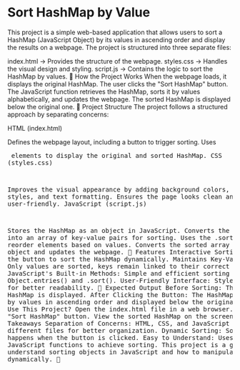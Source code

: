 # Sort HashMap by Value 

This project is a simple web-based application that allows users to sort a HashMap (JavaScript Object) by its values in ascending order and display the results on a webpage. The project is structured into three separate files:

index.html → Provides the structure of the webpage.
styles.css → Handles the visual design and styling.
script.js → Contains the logic to sort the HashMap by values.
📌 How the Project Works
When the webpage loads, it displays the original HashMap.
The user clicks the "Sort HashMap" button.
The JavaScript function retrieves the HashMap, sorts it by values alphabetically, and updates the webpage.
The sorted HashMap is displayed below the original one.
📌 Project Structure
The project follows a structured approach by separating concerns:

HTML (index.html)

Defines the webpage layout, including a button to trigger sorting.
Uses <pre> elements to display the original and sorted HashMap.
CSS (styles.css)

Improves the visual appearance by adding background colors, button styles, and text formatting.
Ensures the page looks clean and user-friendly.
JavaScript (script.js)

Stores the HashMap as an object in JavaScript.
Converts the object into an array of key-value pairs for sorting.
Uses the .sort() method to reorder elements based on values.
Converts the sorted array back into an object and updates the webpage.
📌 Features
Interactive Sorting: Click the button to sort the HashMap dynamically.
Maintains Key-Value Pairs: Only values are sorted, keys remain linked to their correct values.
Uses JavaScript's Built-in Methods: Simple and efficient sorting with Object.entries() and .sort().
User-Friendly Interface: Styled with CSS for better readability.
📌 Expected Output
Before Sorting: The original HashMap is displayed.
After Clicking the Button: The HashMap is sorted by values in ascending order and displayed below the original.
📌 How to Use This Project?
Open the index.html file in a web browser.
Click the "Sort HashMap" button.
View the sorted HashMap on the screen.
📌 Key Takeaways
Separation of Concerns: HTML, CSS, and JavaScript are in different files for better organization.
Dynamic Sorting: Sorting happens when the button is clicked.
Easy to Understand: Uses simple JavaScript functions to achieve sorting.
This project is a great way to understand sorting objects in JavaScript and how to manipulate the DOM dynamically. 🚀

